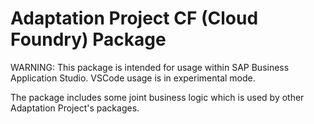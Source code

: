 # Adaptation Project CF (Cloud Foundry) Package

WARNING: This package is intended for usage within SAP Business Application Studio. VSCode usage is in experimental mode.

The package includes some joint business logic which is used by other Adaptation Project's packages.

